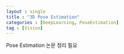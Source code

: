 ```yaml
---
layout : single
title : "3D Pose Estimation"
categories : [DeepLearning, PoseEstimation]
tag : [Vision]
---
```


Pose Estimation 논문 정리 필요